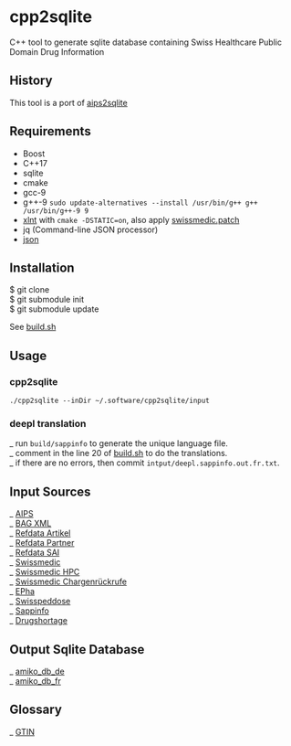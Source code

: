 # cpp2sqlite
C++ tool to generate sqlite database containing Swiss Healthcare Public Domain Drug Information
## History
This tool is a port of [aips2sqlite](https://github.com/zdavatz/aips2sqlite)
## Requirements

- Boost
- C++17
- sqlite
- cmake
- gcc-9
- g++-9 `sudo update-alternatives --install /usr/bin/g++ g++ /usr/bin/g++-9 9`
- [xlnt](https://github.com/tfussell/xlnt) with `cmake -DSTATIC=on`, also apply [swissmedic.patch](https://github.com/zdavatz/cpp2sqlite/files/3584890/swissmedic.patch.txt)
- jq (Command-line JSON processor)
- [json](https://github.com/nlohmann/json.git)

## Installation
$ git clone\
$ git submodule init\
$ git submodule update

See [build.sh](https://github.com/zdavatz/cpp2sqlite/blob/master/scripts/build.sh)
## Usage
### cpp2sqlite
`./cpp2sqlite --inDir ~/.software/cpp2sqlite/input`
### deepl translation
_ run `build/sappinfo` to generate the unique language file.\
_ comment in the line 20 of [build.sh](https://github.com/zdavatz/cpp2sqlite/blob/master/scripts/build.sh#L20) to do the translations.\
_ if there are no errors, then commit `intput/deepl.sappinfo.out.fr.txt`.
## Input Sources
_ [AIPS](http://download.swissmedicinfo.ch)\
_ [BAG XML](http://www.spezialitätenliste.ch/File.axd?file=XMLPublications.zip)\
_ [Refdata Artikel](https://www.refdata.ch/de/artikel/abfrage/artikel-refdatabase-gtin)\
_ [Refdata Partner](https://www.refdata.ch/de/partner/abfrage/partner-refdatabase-gln)\
_ [Refdata SAI](https://sai.refdata.ch/download)\
_ [Swissmedic](https://www.swissmedic.ch/dam/swissmedic/de/dokumente/listen/excel-version_zugelasseneverpackungen.xlsx.download.xlsx/excel-version_zugelasseneverpackungen.xlsx)\
_ [Swissmedic HPC](https://www.swissmedic.ch/swissmedic/de/home/humanarzneimittel/marktueberwachung/health-professional-communication--hpc-.html)\
_ [Swissmedic Chargenrückrufe](https://www.swissmedic.ch/swissmedic/de/home/humanarzneimittel/marktueberwachung/qualitaetsmaengel-und-chargenrueckrufe/chargenrueckrufe.html)\
_ [EPha](http://download.epha.ch/data/matrix/matrix.csv)\
_ [Swisspeddose](https://swisspeddose.ch)\
_ [Sappinfo](https://sappinfo.ch)\
_ [Drugshortage](https://drugshortage.ch)
## Output Sqlite Database
_ [amiko_db_de](http://pillbox.oddb.org/amiko_db_full_idx_de.zip)\
_ [amiko_db_fr](http://pillbox.oddb.org/amiko_db_full_idx_fr.zip)
## Glossary
_ [GTIN](http://www.ywesee.com/Main/EANCode)
